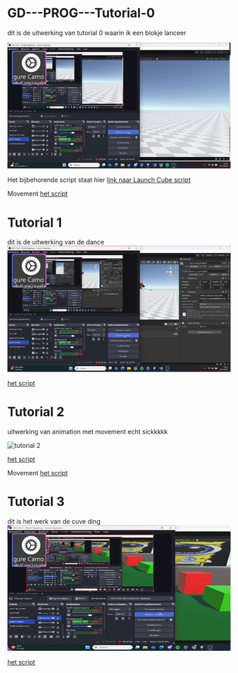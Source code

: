 # GD---PROG---Tutorial-0

dit is de uitwerking van tutorial 0 waarin ik een blokje lanceer

![tutorial 0](img/ezgif.com-video-to-gif-converter.gif)

Het bijbehorende script staat hier [link naar Launch Cube script](/GD%20-%20PROG%20-%20Tutorial/Assets/LaunchCube.cs)

Movement [het script](/GD%20-%20PROG%20-%20Tutorial/Assets/movement.cs)

# Tutorial 1

dit is de uitwerking van de dance
![tutorial 1](img/2025-03-2810-53-49-ezgif.com-video-to-gif-converter2.gif)

[het script](/GD%20-%20PROG%20-%20Tutorial/Assets/dans.cs)

# Tutorial 2 

uitwerking van animation met movement echt sickkkkk

![tutorial 2](img/2025-03-2814-22-15-ezgif.com-video-to-gif-converter%20(1).gif)

[het script](/GD%20-%20PROG%20-%20Tutorial/Assets/animatie.cs)

Movement [het script](/GD%20-%20PROG%20-%20Tutorial/Assets/movement.cs)

# Tutorial 3

dit is het werk van de cuve ding
![tutorial 3](img/2025-04-1014-07-31-ezgif.com-video-to-gif-converter.gif)

[het script](/GD%20-%20PROG%20-%20Tutorial/Assets/Jump.cs)




